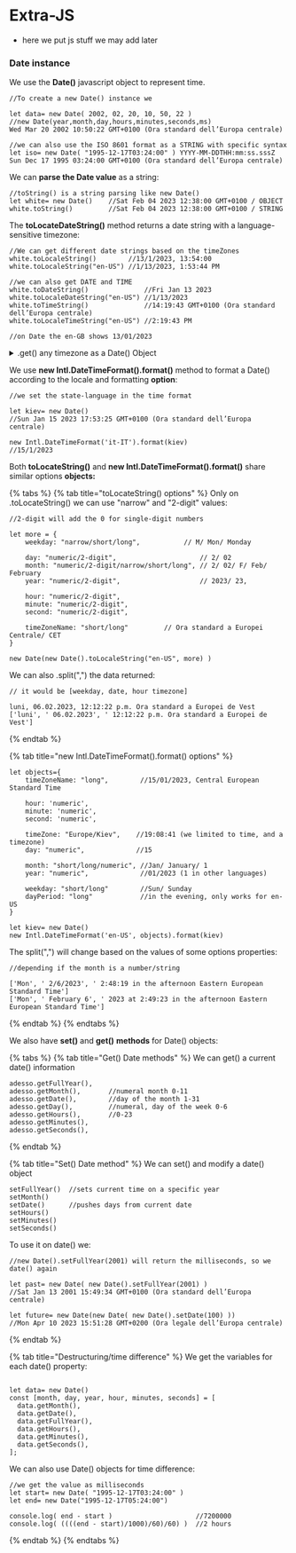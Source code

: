 # Extra-JS

* here we put js stuff we may add later

### Date instance

We use the **Date()** javascript object to represent time.

```
//To create a new Date() instance we 

let data= new Date( 2002, 02, 20, 10, 50, 22 )
//new Date(year,month,day,hours,minutes,seconds,ms)
Wed Mar 20 2002 10:50:22 GMT+0100 (Ora standard dell’Europa centrale)

//we can also use the ISO 8601 format as a STRING with specific syntax
let iso= new Date( "1995-12-17T03:24:00" ) YYYY-MM-DDTHH:mm:ss.sssZ
Sun Dec 17 1995 03:24:00 GMT+0100 (Ora standard dell’Europa centrale)

```

We can **parse the Date value** as a string:

```
//toString() is a string parsing like new Date()
let white= new Date()    //Sat Feb 04 2023 12:38:00 GMT+0100 / OBJECT
white.toString()         //Sat Feb 04 2023 12:38:00 GMT+0100 / STRING
```

The **toLocateDateString()** method returns a date string with a language-sensitive timezone:

```
//We can get different date strings based on the timeZones
white.toLocaleString()        //13/1/2023, 13:54:00
white.toLocaleString("en-US") //1/13/2023, 1:53:44 PM

//we can also get DATE and TIME 
white.toDateString()              //Fri Jan 13 2023
white.toLocaleDateString("en-US") //1/13/2023
white.toTimeString()              //14:19:43 GMT+0100 (Ora standard dell’Europa centrale)
white.toLocaleTimeString("en-US") //2:19:43 PM

//on Date the en-GB shows 13/01/2023
```

<details>

<summary>.get() any timezone as a Date() Object</summary>

We can use the return from .toLocateString() for a new Date() object **but**:

<pre><code>//You will need to use only the english-American locale to avoid day/month switch 

new Date()        //Mon Feb 06 2023 11:47:36 GMT+0100
new Date(new Date().toLocaleString() ) //Fri Jun 02 2023 11:47:36 GMT+0200 
new Date(new Date().toLocaleString("en-US") ) //Mon Feb 06 2023 11:47:36 GMT+0100

//and the only (option) you can use is Timezone.

<strong>new Date(new Date().toLocaleString("en-US", {timeZone: "America/Chicago"}) )
</strong>//Mon Feb 06 2023 04:52:05 GMT+0100

</code></pre>

It's gonna be a Date() object, including all its methods .get()/.set()/etc

</details>

We use **new Intl.DateTimeFormat().format()** method to format a Date() according to the locale and formatting **option**:

```
//we set the state-language in the time format

let kiev= new Date()
//Sun Jan 15 2023 17:53:25 GMT+0100 (Ora standard dell’Europa centrale)

new Intl.DateTimeFormat('it-IT').format(kiev)
//15/1/2023

```

Both **toLocateString()** and **new Intl.DateTimeFormat().format()** share similar options **objects:**

{% tabs %}
{% tab title="toLocateString() options" %}
Only on .toLocateString() we can use "narrow" and "2-digit" values:

```
//2-digit will add the 0 for single-digit numbers

let more = {
    weekday: "narrow/short/long",	        // M/ Mon/ Monday

    day: "numeric/2-digit",                     // 2/ 02
    month: "numeric/2-digit/narrow/short/long", // 2/ 02/ F/ Feb/ February
    year: "numeric/2-digit",                    // 2023/ 23,
    
    hour: "numeric/2-digit",
    minute: "numeric/2-digit",
    second: "numeric/2-digit",
    
    timeZoneName: "short/long"         // Ora standard a Europei Centrale/ CET
}

new Date(new Date().toLocaleString("en-US", more) )

```

We can also .split(",") the data returned:

```
// it would be [weekday, date, hour timezone]

luni, 06.02.2023, 12:12:22 p.m. Ora standard a Europei de Vest
['luni', ' 06.02.2023', ' 12:12:22 p.m. Ora standard a Europei de Vest']

```
{% endtab %}

{% tab title="new Intl.DateTimeFormat().format() options" %}
```
let objects={
    timeZoneName: "long",        //15/01/2023, Central European Standard Time
    
    hour: 'numeric', 
    minute: 'numeric', 
    second: 'numeric',
    
    timeZone: "Europe/Kiev",    //19:08:41 (we limited to time, and a timezone)
    day: "numeric",             //15
    
    month: "short/long/numeric", //Jan/ January/ 1
    year: "numeric",             //01/2023 (1 in other languages)
    
    weekday: "short/long"        //Sun/ Sunday
    dayPeriod: "long"            //in the evening, only works for en-US
}

let kiev= new Date()
new Intl.DateTimeFormat('en-US', objects).format(kiev)

```

The split(",") will change based on the values of some options properties:

```
//depending if the month is a number/string

['Mon', ' 2/6/2023', ' 2:48:19 in the afternoon Eastern European Standard Time'] 
['Mon', ' February 6', ' 2023 at 2:49:23 in the afternoon Eastern European Standard Time']

```
{% endtab %}
{% endtabs %}

We also have **set()** and **get()** **methods** for Date() objects:

{% tabs %}
{% tab title="Get() Date methods" %}
We can get() a current date() information

```
adesso.getFullYear(),    
adesso.getMonth(),       //numeral month 0-11 
adesso.getDate(),        //day of the month 1-31
adesso.getDay(),         //numeral, day of the week 0-6
adesso.getHours(),       //0-23
adesso.getMinutes(),
adesso.getSeconds(),

```
{% endtab %}

{% tab title="Set() Date method" %}
We can set() and modify a date() object

```
setFullYear()  //sets current time on a specific year
setMonth()     
setDate()      //pushes days from current date
setHours()     	
setMinutes()   
setSeconds()   

```

To use it on date() we:

```
//new Date().setFullYear(2001) will return the milliseconds, so we date() again

let past= new Date( new Date().setFullYear(2001) )
//Sat Jan 13 2001 15:49:34 GMT+0100 (Ora standard dell’Europa centrale)

let future= new Date(new Date( new Date().setDate(100) )) 
//Mon Apr 10 2023 15:51:28 GMT+0200 (Ora legale dell’Europa centrale)
```
{% endtab %}

{% tab title="Destructuring/time difference" %}
We get the variables for each date() property:

```

let data= new Date()
const [month, day, year, hour, minutes, seconds] = [
  data.getMonth(),
  data.getDate(),
  data.getFullYear(),
  data.getHours(),
  data.getMinutes(),
  data.getSeconds(),
];

```

We can also use Date() objects for time difference:

```
//we get the value as milliseconds
let start= new Date( "1995-12-17T03:24:00" )
let end= new Date("1995-12-17T05:24:00")

console.log( end - start )                     //7200000
console.log( ((((end - start)/1000)/60)/60) )  //2 hours

```
{% endtab %}
{% endtabs %}



